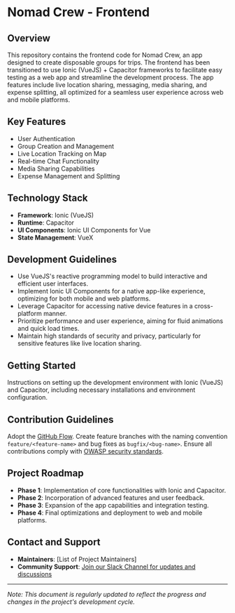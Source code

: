 # Nomad Crew - Frontend

## Overview

This repository contains the frontend code for Nomad Crew, an app designed to create disposable groups for trips. The frontend has been transitioned to use Ionic (VueJS) + Capacitor frameworks to facilitate easy testing as a web app and streamline the development process. The app features include live location sharing, messaging, media sharing, and expense splitting, all optimized for a seamless user experience across web and mobile platforms.

## Key Features

- User Authentication
- Group Creation and Management
- Live Location Tracking on Map
- Real-time Chat Functionality
- Media Sharing Capabilities
- Expense Management and Splitting

## Technology Stack

- **Framework**: Ionic (VueJS)
- **Runtime**: Capacitor
- **UI Components**: Ionic UI Components for Vue
- **State Management**: VueX

## Development Guidelines

- Use VueJS's reactive programming model to build interactive and efficient user interfaces.
- Implement Ionic UI Components for a native app-like experience, optimizing for both mobile and web platforms.
- Leverage Capacitor for accessing native device features in a cross-platform manner.
- Prioritize performance and user experience, aiming for fluid animations and quick load times.
- Maintain high standards of security and privacy, particularly for sensitive features like live location sharing.

## Getting Started

Instructions on setting up the development environment with Ionic (VueJS) and Capacitor, including necessary installations and environment configuration.

## Contribution Guidelines

Adopt the [GitHub Flow](https://docs.github.com/en/get-started/quickstart/github-flow). Create feature branches with the naming convention `feature/<feature-name>` and bug fixes as `bugfix/<bug-name>`. Ensure all contributions comply with [OWASP security standards](https://owasp.org/www-project-mobile-app-security/).

## Project Roadmap

- **Phase 1**: Implementation of core functionalities with Ionic and Capacitor.
- **Phase 2**: Incorporation of advanced features and user feedback.
- **Phase 3**: Expansion of the app capabilities and integration testing.
- **Phase 4**: Final optimizations and deployment to web and mobile platforms.

## Contact and Support

- **Maintainers**: [List of Project Maintainers]
- **Community Support**: [Join our Slack Channel for updates and discussions](https://join.slack.com/t/slack-les9847/shared_invite/zt-2a0dqjzvk-YLC9TQFBExNnPFsH9yAB6g)

---
*Note: This document is regularly updated to reflect the progress and changes in the project's development cycle.*
